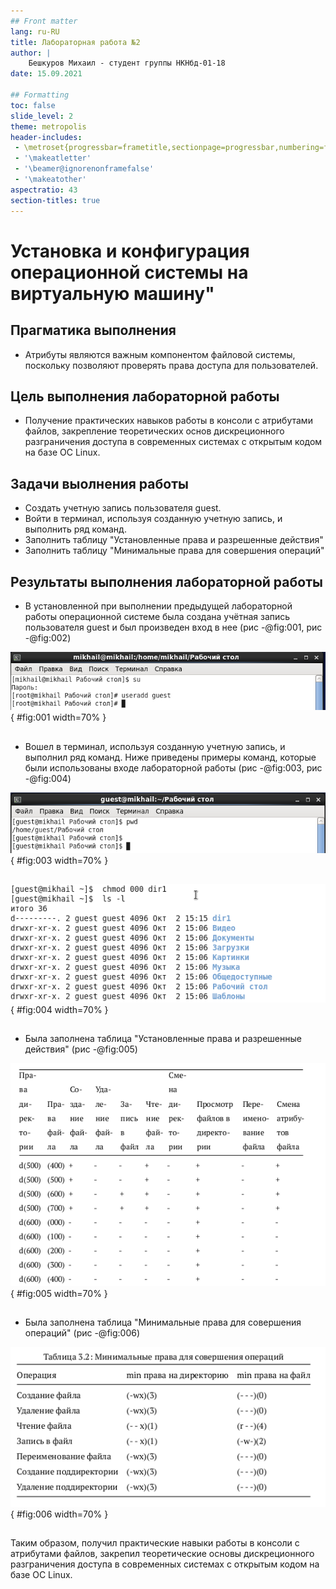 ```yaml
---
## Front matter
lang: ru-RU
title: Лабораторная работа №2
author: |
	Бешкуров Михаил - студент группы НКНбд-01-18
date: 15.09.2021

## Formatting
toc: false
slide_level: 2
theme: metropolis
header-includes: 
 - \metroset{progressbar=frametitle,sectionpage=progressbar,numbering=fraction}
 - '\makeatletter'
 - '\beamer@ignorenonframefalse'
 - '\makeatother'
aspectratio: 43
section-titles: true
---
```


# Установка и конфигурация операционной системы на виртуальную машину"

## Прагматика выполнения

- Атрибуты являются важным компонентом файловой системы, поскольку позволяют проверять права доступа для пользователей.

## Цель выполнения лабораторной работы

- Получение практических навыков работы в консоли с атрибутами файлов, закрепление теоретических основ дискреционного разграничения доступа в современных системах с открытым кодом на базе ОС Linux.

## Задачи выолнения работы

- Создать учетную запись пользователя guest.
- Войти в терминал, используя созданную учетную запись, и выполнить ряд команд.
- Заполнить таблицу "Установленные права и разрешенные действия"
- Заполнить таблицу "Минимальные права для совершения операций"

## Результаты выполнения лабораторной работы

- В установленной при выполнении предыдущей лабораторной работы операционной системе была создана учётная запись пользователя guest и был произведен вход в нее (рис -@fig:001, рис -@fig:002)

![Создание учетной записи guest](image/1.png){ #fig:001 width=70% }

##

- Вошел в терминал, используя созданную учетную запись, и выполнил ряд команд. Ниже приведены примеры команд, которые были использованы входе лабораторной работы (рис -@fig:003, рис -@fig:004)

![Определение текущей директории. Переход в домашнюю директорию](image/3.png){ #fig:003 width=70% }

##

![Снятие всех атрибутов с директороии dir1](image/13.png){ #fig:004 width=70% }

##

- Была заполнена таблица "Установленные права и разрешенные действия" (рис -@fig:005)

![Фаргмент таблицы "Установленные права и разрешенные действия"](image/r1.png){ #fig:005 width=70% }

##

- Была заполнена таблица "Минимальные права для совершения операций" (рис -@fig:006)

![Таблица "Минимальные права для совершения операций"](image/r2.png){ #fig:006 width=70% }

##

Таким образом, получил практические навыки работы в консоли с атрибутами файлов, закрепил теоретические основы дискреционного разграничения доступа в современных системах с открытым кодом на базе ОС Linux.
